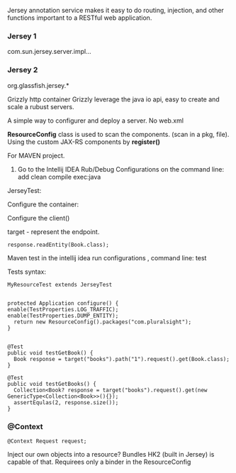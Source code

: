 Jersey annotation service makes it easy to do routing, injection, and other functions important to a RESTful web application.


### Jersey 1

com.sun.jersey.server.impl...

### Jersey 2

org.glassfish.jersey.*


Grizzly http container
Grizzly leverage the java io api, easy to create and scale a rubust servers.

A simple way to configurer and deploy a server.
No web.xml


**ResourceConfig** class is used to scan the components. (scan in a pkg, file).
Using the custom JAX-RS components by **register()**

For MAVEN project.
1. Go to the Intellij IDEA
Rub/Debug Configurations
on the command line: add clean compile exec:java


JerseyTest:

Configure the container:


Configure the client()

target - represent the endpoint.

    response.readEntity(Book.class);

Maven test in the intellij idea
run configurations , command line: test

Tests syntax:

    MyResourceTest extends JerseyTest


    protected Application configure() {
    enable(TestProperties.LOG_TRAFFIC);
    enable(TestProperties.DUMP_ENTITY);
      return new ResourceConfig().packages("com.pluralsight");
    }


    @Test
    public void testGetBook() {
      Book response = target("books").path("1").request().get(Book.class);
    }

    @Test
    public void testGetBooks() {
      Collection<Book? response = target("books").request().get(new GenericType<Collection<Book>>(){});
      assertEqulas(2, response.size());
    }



### @Context

    @Context Request request;
    
Inject our own objects into a resource?
Bundles HK2 (built in Jersey) is capable of that. Requirees only a binder in the ResourceConfig




    




